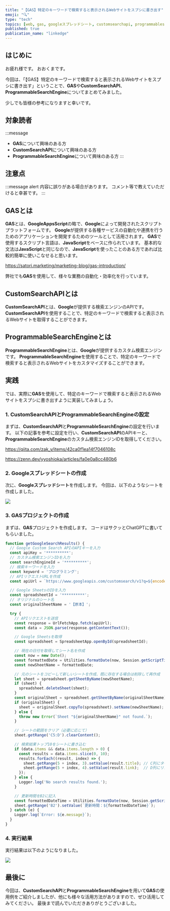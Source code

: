 ```yaml
---
title: "【GAS】特定のキーワードで検索すると表示されるWebサイトをスプシに書き出す"
emoji: "🔍"
type: "tech"
topics: [web, gas, googleスプレッドシート, customsearchapi, programmablesearchengine]
published: true
publication_name: "linkedge"
---
```


## はじめに

お疲れ様です。
おおくまです。

今回は、「【GAS】特定のキーワードで検索すると表示されるWebサイトをスプシに書き出す」ということで、**GAS**や**CustomSearchAPI**、**ProgrammableSearchEngine**についてまとめてみました。

少しでも皆様の参考になりますと幸いです。

## 対象読者

:::message
- **GAS**について興味のある方
- **CustomSearchAPI**について興味のある方
- **ProgrammableSearchEngine**について興味のある方
:::

## 注意点

:::message alert
内容に誤りがある場合があります。
コメント等で教えていただけると幸甚です。
:::

## GASとは
**GAS**とは、**GoogleAppsScript**の略で、**Google**によって開発されたスクリプトプラットフォームです。
**Google**が提供する各種サービスの自動化や連携を行うためのアプリケーションを開発するためのツールとして活用されます。
**GAS**で使用するスクリプト言語は、**JavaScript**をベースに作られています。
基本的な文法は**JavaScript**と同じなので、**JavaScript**を使ったことのある方であれば比較的簡単に使いこなせると思います。

https://satori.marketing/marketing-blog/gas-introduction/

弊社でも**GAS**を使用して、様々な業務の自動化・効率化を行っています。

## CustomSearchAPIとは
**CustomSearchAPI**とは、**Google**が提供する検索エンジンのAPIです。
**CustomSearchAPI**を使用することで、特定のキーワードで検索すると表示されるWebサイトを取得することができます。

## ProgrammableSearchEngineとは
**ProgrammableSearchEngine**とは、**Google**が提供するカスタム検索エンジンです。
**ProgrammableSearchEngine**を使用することで、特定のキーワードで検索すると表示されるWebサイトをカスタマイズすることができます。

## 実践
では、実際に**GAS**を使用して、特定のキーワードで検索すると表示されるWebサイトをスプシに書き出すように実装してみましょう。

### 1. **CustomSearchAPI**と**ProgrammableSearchEngine**の設定
まずは、**CustomSearchAPI**と**ProgrammableSearchEngine**の設定を行います。
以下の記事を参考に設定を行い、**CustomSearchAPI**のAPIキーと、**ProgrammableSearchEngine**のカスタム検索エンジンIDを取得してください。

https://qiita.com/zak_y/items/42ca0f1ea14f7046108c

https://zenn.dev/yyoshioka/articles/fa0e0a8cc480b6

### 2. **Googleスプレッドシート**の作成
次に、**Googleスプレッドシート**を作成します。
今回は、以下のようなシートを作成しました。

![](https://storage.googleapis.com/zenn-user-upload/3d9b24d2c15b-20240530.png)

### 3. **GAS**プロジェクトの作成
まずは、**GAS**プロジェクトを作成します。
コードはサクッとChatGPTに書いてもらいました。

```javascript
function getGoogleSearchResults() {
  // Google Custom Search APIのAPIキーを入力
  const apiKey = '**********';
  // カスタム検索エンジンIDを入力
  const searchEngineId = '**********';
  // 検索キーワードを入力
  const keyword = 'プログラミング';
  // APIリクエストURLを作成
  const apiUrl = `https://www.googleapis.com/customsearch/v1?q=${encodeURIComponent(keyword)}&cx=${searchEngineId}&key=${apiKey}`;

  // Google SheetsのIDを入力
  const spreadsheetId = '**********';
  // オリジナルのシート名
  const originalSheetName = '【原本】';

  try {
    // APIリクエストを送信
    const response = UrlFetchApp.fetch(apiUrl);
    const data = JSON.parse(response.getContentText());

    // Google Sheetsを取得
    const spreadsheet = SpreadsheetApp.openById(spreadsheetId);

    // 現在の日付を取得してシート名を作成
    const now = new Date();
    const formattedDate = Utilities.formatDate(now, Session.getScriptTimeZone(), 'yyyy/MM/dd');
    const newSheetName = formattedDate;

    // 元のシートをコピーして新しいシートを作成、既に存在する場合は削除して再作成
    let sheet = spreadsheet.getSheetByName(newSheetName);
    if (sheet) {
      spreadsheet.deleteSheet(sheet);
    }
    const originalSheet = spreadsheet.getSheetByName(originalSheetName);
    if (originalSheet) {
      sheet = originalSheet.copyTo(spreadsheet).setName(newSheetName);
    } else {
      throw new Error(`Sheet "${originalSheetName}" not found.`);
    }

    // シートの範囲をクリア（必要に応じて）
    sheet.getRange('C5:D').clearContent();

    // 検索結果トップ10をシートに書き込む
    if (data.items && data.items.length > 0) {
      const results = data.items.slice(0, 10);
      results.forEach((result, index) => {
        sheet.getRange(5 + index, 3).setValue(result.title); // C列にタイトル
        sheet.getRange(5 + index, 4).setValue(result.link);  // D列にリンク
      });
    } else {
      Logger.log('No search results found.');
    }

    // 更新時間をB2に記入
    const formattedDateTime = Utilities.formatDate(now, Session.getScriptTimeZone(), 'yyyy/MM/dd HH:mm:ss');
    sheet.getRange('B2').setValue(`更新時間：${formattedDateTime}`);
  } catch (e) {
    Logger.log(`Error: ${e.message}`);
  }
}
```

### 4. 実行結果
実行結果は以下のようになりました。

![](https://storage.googleapis.com/zenn-user-upload/4778a069ae2c-20240606.png)

## 最後に
今回は、**CustomSearchAPI**と**ProgrammableSearchEngine**を用いて**GAS**の使用例をご紹介しましたが、他にも様々な活用方法がありますので、ぜひ活用してみてください。
最後まで読んでいただきありがとうございました。
